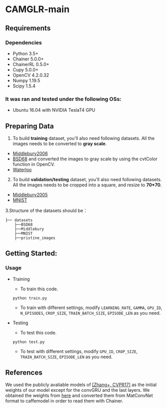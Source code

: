 # CAMGLR-main

## Requirements
### Dependencies
* Python 3.5+
* Chainer 5.0.0+
* ChainerRL 0.5.0+
* Cupy 5.0.0+
* OpenCV 4.2.0.32
* Numpy 1.19.5
* Scipy 1.5.4

### It was ran and tested under the following OSs:
* Ubuntu 16.04 with NVIDIA TeslaT4 GPU

## Preparing Data
1. To build **training** dataset, you'll also need following datasets. All the images needs to be converted to **gray scale**.
* [Middlebury2006](https://vision.middlebury.edu/stereo/data/scenes2006/)
* [BSD68](https://www2.eecs.berkeley.edu/Research/Projects/CS/vision/grouping/resources.html) and converted the images to gray scale by using the cvtColor function in OpenCV.
* [Waterloo](https://ivc.uwaterloo.ca/database/WaterlooExploration/exploration_database_and_code.rar)

2. To build **validation/testing** dataset, you'll also need following datasets. All the images needs to be cropped into a square, and resize to **70*70**.
* [Middlebury2005](https://vision.middlebury.edu/stereo/data/scenes2005/)
* [MNIST](https://opendatalab.com/OpenDataLab/MNIST/tree/main)

3.Structure of the datasets should be：
  ```
  ├── datasets
      ├──BSD68       
      ├──Middlebury        
      ├──MNIST
      ├──pristine_images
  ```

## Getting Started:
### Usage
* Training
    * To train this code.
    ```
    python train.py
    ```

    * To train with different settings, modify ```LEARNING_RATE```, ```GAMMA```, ```GPU_ID```, ```N_EPISODES```, ```CROP_SIZE```, ```TRAIN_BATCH_SIZE```, ```EPISODE_LEN``` as you need.

* Testing
    * To test this code.
    ```
    python test.py
    ```
    * To test with different settings, modify ```GPU_ID```, ```CROP_SIZE```, ```TRAIN_BATCH_SIZE```, ```EPISODE_LEN``` as you need.
      
## References
We used the publicly avaliable models of [[Zhang+, CVPR17]](http://openaccess.thecvf.com/content_cvpr_2017/html/Zhang_Learning_Deep_CNN_CVPR_2017_paper.html) as the initial weights of our model except for the convGRU and the last layers. We obtained the weights from [here](https://github.com/cszn/DnCNN) and converted them from MatConvNet format to caffemodel in order to read them with Chainer.
